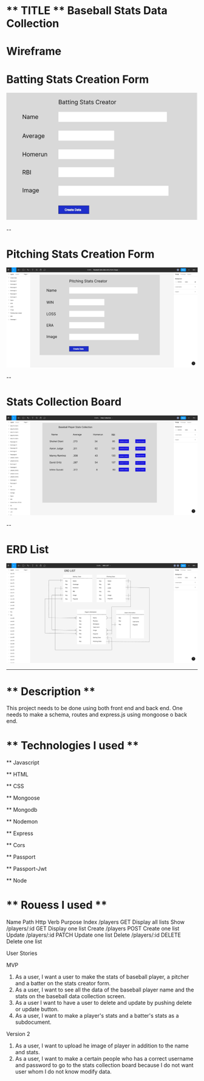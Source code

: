 # ** TITLE **  Baseball Stats Data Collection

# Wireframe
# Batting Stats Creation Form
![Wireframe](assets/bat-stats.jpeg)

--
# Pitching Stats Creation Form
![Wireframe](assets/pitch-stats.jpeg)

--
# Stats Collection Board
![Wireframe](assets/stats-collection.jpeg)

--
# ERD List
![Wireframe](assets/ERD.jpeg)



---
# ** Description ** 

This project needs to be done using both front end and back end. One needs to make a schema, routes and express.js using mongoose o back end.  

# ** Technologies I used ** 

** Javascript

** HTML

** CSS

** Mongoose

** Mongodb

** Nodemon

** Express

** Cors

** Passport

** Passport-Jwt

** Node

# ** Rouess I used ** 
Name	   Path	        Http Verb	                   Purpose
Index	/players	      GET	                   Display all lists
Show	/players/:id	  GET	                   Display one list
Create	/players	      POST	                   Create one list
Update	/players/:id	  PATCH	                   Update one list
Delete	/players/:id	  DELETE	               Delete one list






User Stories

 MVP
  1. As a user, I want a user to make the stats of baseball player, a pitcher and a batter on the stats creator form.
  2. As a user, I want to see all the data of the baseball player name and the stats on the baseball data collection screen. 
  3. As a user I want to have a user to delete and update by pushing delete or update button.
  4. As a user, I want to make a player's stats and a batter's stats as a subdocument. 

  Version 2
  1. As a user, I want to upload he image of player in addition to the name and stats.
  2. As a user, I want to make a certain people who has a correct username and password to go to the stats collection board because I do not want user whom I do not know modify data. 





